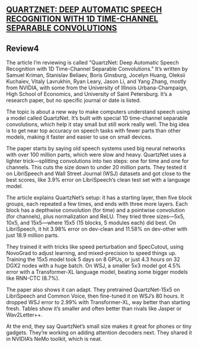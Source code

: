 ## [QUARTZNET: DEEP AUTOMATIC SPEECH RECOGNITION WITH 1D TIME-CHANNEL SEPARABLE CONVOLUTIONS](https://arxiv.org/pdf/1910.10261)

## Review4

The article I’m reviewing is called "QuartzNet: Deep Automatic Speech Recognition with 1D Time-Channel Separable Convolutions." It’s written by Samuel Kriman, Stanislav Beliaev, Boris Ginsburg, Jocelyn Huang, Oleksii Kuchaiev, Vitaly Lavrukhin, Ryan Leary, Jason Li, and Yang Zhang, mostly from NVIDIA, with some from the University of Illinois Urbana-Champaign, High School of Economics, and University of Saint Petersburg. It’s a research paper, but no specific journal or date is listed.

The topic is about a new way to make computers understand speech using a model called QuartzNet. It’s built with special 1D time-channel separable convolutions, which help it stay small but still work really well. The big idea is to get near top accuracy on speech tasks with fewer parts than other models, making it faster and easier to use on small devices.

The paper starts by saying old speech systems used big neural networks with over 100 million parts, which were slow and heavy. QuartzNet uses a lighter trick—splitting convolutions into two steps: one for time and one for channels. This cuts the size down to under 20 million parts. They tested it on LibriSpeech and Wall Street Journal (WSJ) datasets and got close to the best scores, like 3.9% error on LibriSpeech’s clean test set with a language model.

The article explains QuartzNet’s setup: it has a starting layer, then five block groups, each repeated a few times, and ends with three more layers. Each block has a depthwise convolution (for time) and a pointwise convolution (for channels), plus normalization and ReLU. They tried three sizes—5x5, 10x5, and 15x5—where 15x5 (15 blocks, 5 modules each) did best. On LibriSpeech, it hit 3.98% error on dev-clean and 11.58% on dev-other with just 18.9 million parts.

They trained it with tricks like speed perturbation and SpecCutout, using NovoGrad to adjust learning, and mixed-precision to speed things up. Training the 15x5 model took 5 days on 8 GPUs, or just 4.3 hours on 32 DGX2 nodes with a huge batch. On WSJ, a smaller 5x3 model got 4.5% error with a Transformer-XL language model, beating some bigger models like RNN-CTC (8.7%).

The paper also shows it can adapt. They pretrained QuartzNet-15x5 on LibriSpeech and Common Voice, then fine-tuned it on WSJ’s 80 hours. It dropped WSJ error to 2.99% with Transformer-XL, way better than starting fresh. Tables show it’s smaller and often better than rivals like Jasper or Wav2Letter++.

At the end, they say QuartzNet’s small size makes it great for phones or tiny gadgets. They’re working on adding attention decoders next. They shared it in NVIDIA’s NeMo toolkit, which is neat.